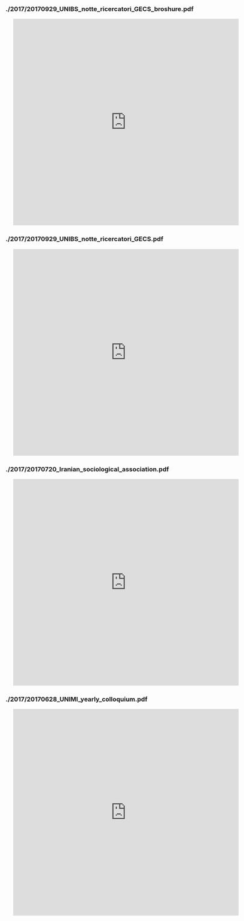 
### ./2017/20170929_UNIBS_notte_ricercatori_GECS_broshure.pdf

<object data="./2017/20170929_UNIBS_notte_ricercatori_GECS_broshure.pdf" type="application/pdf" frameborder="0" width="600px" height="550px" style="padding: 20px;">
    <embed src="https://docs.google.com/viewer?url=https://github.com/akbaritabar/akbaritabar.github.io/raw/main/docs/./2017/20170929_UNIBS_notte_ricercatori_GECS_broshure.pdf&embedded=true" width="600px" height="550px"/>
</object>

### ./2017/20170929_UNIBS_notte_ricercatori_GECS.pdf

<object data="./2017/20170929_UNIBS_notte_ricercatori_GECS.pdf" type="application/pdf" frameborder="0" width="600px" height="550px" style="padding: 20px;">
    <embed src="https://docs.google.com/viewer?url=https://github.com/akbaritabar/akbaritabar.github.io/raw/main/docs/./2017/20170929_UNIBS_notte_ricercatori_GECS.pdf&embedded=true" width="600px" height="550px"/>
</object>

### ./2017/20170720_Iranian_sociological_association.pdf

<object data="./2017/20170720_Iranian_sociological_association.pdf" type="application/pdf" frameborder="0" width="600px" height="550px" style="padding: 20px;">
    <embed src="https://docs.google.com/viewer?url=https://github.com/akbaritabar/akbaritabar.github.io/raw/main/docs/./2017/20170720_Iranian_sociological_association.pdf&embedded=true" width="600px" height="550px"/>
</object>

### ./2017/20170628_UNIMI_yearly_colloquium.pdf

<object data="./2017/20170628_UNIMI_yearly_colloquium.pdf" type="application/pdf" frameborder="0" width="600px" height="550px" style="padding: 20px;">
    <embed src="https://docs.google.com/viewer?url=https://github.com/akbaritabar/akbaritabar.github.io/raw/main/docs/./2017/20170628_UNIMI_yearly_colloquium.pdf&embedded=true" width="600px" height="550px"/>
</object>
